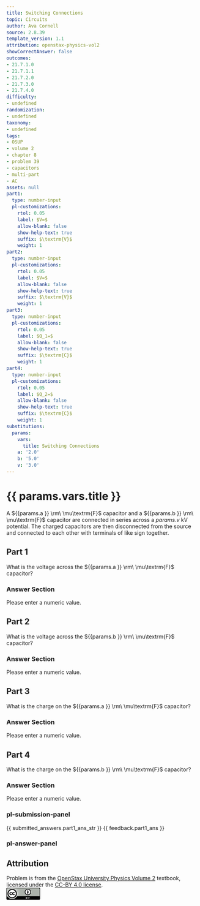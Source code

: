 ```yaml
---
title: Switching Connections
topic: Circuits
author: Ava Cornell
source: 2.8.39
template_version: 1.1
attribution: openstax-physics-vol2
showCorrectAnswer: false
outcomes:
- 21.7.1.0
- 21.7.1.1
- 21.7.2.0
- 21.7.3.0
- 21.7.4.0
difficulty:
- undefined
randomization:
- undefined
taxonomy:
- undefined
tags:
- OSUP
- volume 2
- chapter 8
- problem 39
- capacitors
- multi-part
- AC
assets: null
part1:
  type: number-input
  pl-customizations:
    rtol: 0.05
    label: $V=$
    allow-blank: false
    show-help-text: true
    suffix: $\textrm{V}$
    weight: 1
part2:
  type: number-input
  pl-customizations:
    rtol: 0.05
    label: $V=$
    allow-blank: false
    show-help-text: true
    suffix: $\textrm{V}$
    weight: 1
part3:
  type: number-input
  pl-customizations:
    rtol: 0.05
    label: $Q_1=$
    allow-blank: false
    show-help-text: true
    suffix: $\textrm{C}$
    weight: 1
part4:
  type: number-input
  pl-customizations:
    rtol: 0.05
    label: $Q_2=$
    allow-blank: false
    show-help-text: true
    suffix: $\textrm{C}$
    weight: 1
substitutions:
  params:
    vars:
      title: Switching Connections
    a: '2.0'
    b: '5.0'
    v: '3.0'
---
```

# {{ params.vars.title }}
A ${{params.a }} \rm\ \mu\textrm{F}$ capacitor and a ${{params.b }} \rm\ \mu\textrm{F}$ capacitor are connected in series across a ${{params.v }} \textrm{ kV}$ potential. The charged capacitors are then disconnected from the source and connected to each other with terminals of like sign together.

## Part 1

What is the voltage across the ${{params.a }} \rm\ \mu\textrm{F}$ capacitor?

### Answer Section

Please enter a numeric value.

## Part 2

What is the voltage across the ${{params.b }} \rm\ \mu\textrm{F}$ capacitor?

### Answer Section

Please enter a numeric value.

## Part 3

What is the charge on the ${{params.a }} \rm\ \mu\textrm{F}$ capacitor?

### Answer Section

Please enter a numeric value.

## Part 4

What is the charge on the ${{params.b }} \rm\ \mu\textrm{F}$ capacitor?

### Answer Section

Please enter a numeric value.

### pl-submission-panel

{{ submitted_answers.part1_ans_str }}
{{ feedback.part1_ans }}

### pl-answer-panel

## Attribution

Problem is from the [OpenStax University Physics Volume 2](https://openstax.org/details/books/university-physics-volume-2) textbook, licensed under the [CC-BY 4.0 license](https://creativecommons.org/licenses/by/4.0/).<br>![Image representing the Creative Commons 4.0 BY license.](https://raw.githubusercontent.com/firasm/bits/master/by.png)